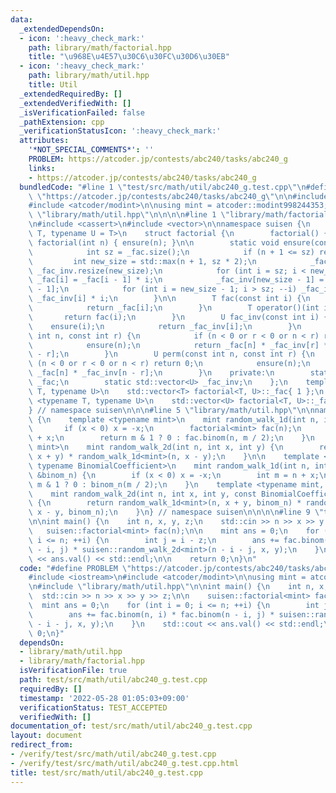 ```yaml
---
data:
  _extendedDependsOn:
  - icon: ':heavy_check_mark:'
    path: library/math/factorial.hpp
    title: "\u968E\u4E57\u30C6\u30FC\u30D6\u30EB"
  - icon: ':heavy_check_mark:'
    path: library/math/util.hpp
    title: Util
  _extendedRequiredBy: []
  _extendedVerifiedWith: []
  _isVerificationFailed: false
  _pathExtension: cpp
  _verificationStatusIcon: ':heavy_check_mark:'
  attributes:
    '*NOT_SPECIAL_COMMENTS*': ''
    PROBLEM: https://atcoder.jp/contests/abc240/tasks/abc240_g
    links:
    - https://atcoder.jp/contests/abc240/tasks/abc240_g
  bundledCode: "#line 1 \"test/src/math/util/abc240_g.test.cpp\"\n#define PROBLEM\
    \ \"https://atcoder.jp/contests/abc240/tasks/abc240_g\"\n\n#include <iostream>\n\
    #include <atcoder/modint>\n\nusing mint = atcoder::modint998244353;\n\n#line 1\
    \ \"library/math/util.hpp\"\n\n\n\n#line 1 \"library/math/factorial.hpp\"\n\n\n\
    \n#include <cassert>\n#include <vector>\n\nnamespace suisen {\n    template <typename\
    \ T, typename U = T>\n    struct factorial {\n        factorial() {}\n       \
    \ factorial(int n) { ensure(n); }\n\n        static void ensure(const int n) {\n\
    \            int sz = _fac.size();\n            if (n + 1 <= sz) return;\n   \
    \         int new_size = std::max(n + 1, sz * 2);\n            _fac.resize(new_size),\
    \ _fac_inv.resize(new_size);\n            for (int i = sz; i < new_size; ++i)\
    \ _fac[i] = _fac[i - 1] * i;\n            _fac_inv[new_size - 1] = U(1) / _fac[new_size\
    \ - 1];\n            for (int i = new_size - 1; i > sz; --i) _fac_inv[i - 1] =\
    \ _fac_inv[i] * i;\n        }\n\n        T fac(const int i) {\n            ensure(i);\n\
    \            return _fac[i];\n        }\n        T operator()(int i) {\n     \
    \       return fac(i);\n        }\n        U fac_inv(const int i) {\n        \
    \    ensure(i);\n            return _fac_inv[i];\n        }\n        U binom(const\
    \ int n, const int r) {\n            if (n < 0 or r < 0 or n < r) return 0;\n\
    \            ensure(n);\n            return _fac[n] * _fac_inv[r] * _fac_inv[n\
    \ - r];\n        }\n        U perm(const int n, const int r) {\n            if\
    \ (n < 0 or r < 0 or n < r) return 0;\n            ensure(n);\n            return\
    \ _fac[n] * _fac_inv[n - r];\n        }\n    private:\n        static std::vector<T>\
    \ _fac;\n        static std::vector<U> _fac_inv;\n    };\n    template <typename\
    \ T, typename U>\n    std::vector<T> factorial<T, U>::_fac{ 1 };\n    template\
    \ <typename T, typename U>\n    std::vector<U> factorial<T, U>::_fac_inv{ 1 };\n\
    } // namespace suisen\n\n\n#line 5 \"library/math/util.hpp\"\n\nnamespace suisen\
    \ {\n    template <typename mint>\n    mint random_walk_1d(int n, int x) {\n \
    \       if (x < 0) x = -x;\n        factorial<mint> fac(n);\n        int m = n\
    \ + x;\n        return m & 1 ? 0 : fac.binom(n, m / 2);\n    }\n    template <typename\
    \ mint>\n    mint random_walk_2d(int n, int x, int y) {\n        return random_walk_1d<mint>(n,\
    \ x + y) * random_walk_1d<mint>(n, x - y);\n    }\n\n    template <typename mint,\
    \ typename BinomialCoefficient>\n    mint random_walk_1d(int n, int x, const BinomialCoefficient\
    \ &binom_n) {\n        if (x < 0) x = -x;\n        int m = n + x;\n        return\
    \ m & 1 ? 0 : binom_n(m / 2);\n    }\n    template <typename mint, typename BinomialCoefficient>\n\
    \    mint random_walk_2d(int n, int x, int y, const BinomialCoefficient &binom_n)\
    \ {\n        return random_walk_1d<mint>(n, x + y, binom_n) * random_walk_1d<mint>(n,\
    \ x - y, binom_n);\n    }\n} // namespace suisen\n\n\n\n#line 9 \"test/src/math/util/abc240_g.test.cpp\"\
    \n\nint main() {\n    int n, x, y, z;\n    std::cin >> n >> x >> y >> z;\n\n \
    \   suisen::factorial<mint> fac(n);\n\n    mint ans = 0;\n    for (int i = 0;\
    \ i <= n; ++i) {\n        int j = i - z;\n        ans += fac.binom(n, i) * fac.binom(n\
    \ - i, j) * suisen::random_walk_2d<mint>(n - i - j, x, y);\n    }\n    std::cout\
    \ << ans.val() << std::endl;\n\n    return 0;\n}\n"
  code: "#define PROBLEM \"https://atcoder.jp/contests/abc240/tasks/abc240_g\"\n\n\
    #include <iostream>\n#include <atcoder/modint>\n\nusing mint = atcoder::modint998244353;\n\
    \n#include \"library/math/util.hpp\"\n\nint main() {\n    int n, x, y, z;\n  \
    \  std::cin >> n >> x >> y >> z;\n\n    suisen::factorial<mint> fac(n);\n\n  \
    \  mint ans = 0;\n    for (int i = 0; i <= n; ++i) {\n        int j = i - z;\n\
    \        ans += fac.binom(n, i) * fac.binom(n - i, j) * suisen::random_walk_2d<mint>(n\
    \ - i - j, x, y);\n    }\n    std::cout << ans.val() << std::endl;\n\n    return\
    \ 0;\n}"
  dependsOn:
  - library/math/util.hpp
  - library/math/factorial.hpp
  isVerificationFile: true
  path: test/src/math/util/abc240_g.test.cpp
  requiredBy: []
  timestamp: '2022-05-28 01:05:03+09:00'
  verificationStatus: TEST_ACCEPTED
  verifiedWith: []
documentation_of: test/src/math/util/abc240_g.test.cpp
layout: document
redirect_from:
- /verify/test/src/math/util/abc240_g.test.cpp
- /verify/test/src/math/util/abc240_g.test.cpp.html
title: test/src/math/util/abc240_g.test.cpp
---
```

